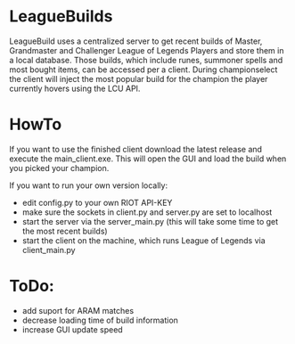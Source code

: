 # LeagueBuilds

LeagueBuild uses a centralized server to get recent builds of Master, Grandmaster and Challenger League of Legends Players and store them in a local database. Those builds, which include runes, summoner spells and most bought items, can be accessed per a client. During championselect the client will inject the most popular build for the champion the player currently hovers using the LCU API.

# HowTo

If you want to use the finished client download the latest release and execute the main_client.exe. This will open the GUI and load the build when you picked your champion.

If you want to run your own version locally:
* edit config.py to your own RIOT API-KEY
* make sure the sockets in client.py and server.py are set to localhost
* start the server via the server_main.py (this will take some time to get the most recent builds)
* start the client on the machine, which runs League of Legends via client_main.py

# ToDo:
- add suport for ARAM matches
- decrease loading time of build information
- increase GUI update speed
